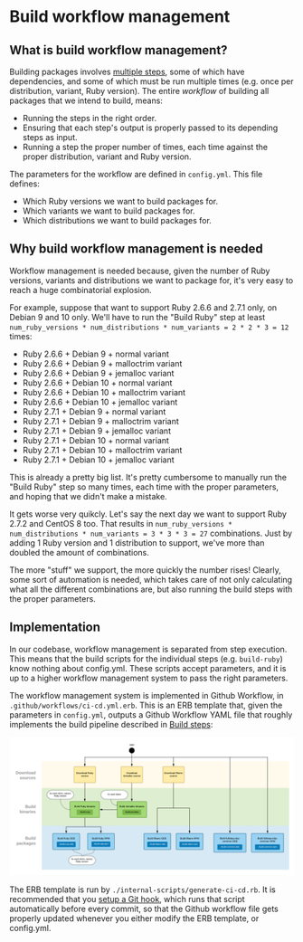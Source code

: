 # Build workflow management

## What is build workflow management?

Building packages involves [multiple steps](build-steps.md), some of which have dependencies, and some of which must be run multiple times (e.g. once per distribution, variant, Ruby version). The entire _workflow_ of building all packages that we intend to build, means:

 * Running the steps in the right order.
 * Ensuring that each step's output is properly passed to its depending steps as input.
 * Running a step the proper number of times, each time against the proper distribution, variant and Ruby version.

The parameters for the workflow are defined in `config.yml`. This file defines:

 * Which Ruby versions we want to build packages for.
 * Which variants we want to build packages for.
 * Which distributions we want to build packages for.

## Why build workflow management is needed

Workflow management is needed because, given the number of Ruby versions, variants and distributions we want to package for, it's very easy to reach a huge combinatorial explosion.

For example, suppose that want to support Ruby 2.6.6 and 2.7.1 only, on Debian 9 and 10 only. We'll have to run the "Build Ruby" step at least `num_ruby_versions * num_distributions * num_variants = 2 * 2 * 3 = 12` times:

 * Ruby 2.6.6 + Debian 9 + normal variant
 * Ruby 2.6.6 + Debian 9 + malloctrim variant
 * Ruby 2.6.6 + Debian 9 + jemalloc variant
 * Ruby 2.6.6 + Debian 10 + normal variant
 * Ruby 2.6.6 + Debian 10 + malloctrim variant
 * Ruby 2.6.6 + Debian 10 + jemalloc variant
 * Ruby 2.7.1 + Debian 9 + normal variant
 * Ruby 2.7.1 + Debian 9 + malloctrim variant
 * Ruby 2.7.1 + Debian 9 + jemalloc variant
 * Ruby 2.7.1 + Debian 10 + normal variant
 * Ruby 2.7.1 + Debian 10 + malloctrim variant
 * Ruby 2.7.1 + Debian 10 + jemalloc variant

This is already a pretty big list. It's pretty cumbersome to manually run the "Build Ruby" step so many times, each time with the proper parameters, and hoping that we didn't make a mistake.

It gets worse very quikcly. Let's say the next day we want to support Ruby 2.7.2 and CentOS 8 too. That results in `num_ruby_versions * num_distributions * num_variants = 3 * 3 * 3 = 27` combinations. Just by adding 1 Ruby version and 1 distribution to support, we've more than doubled the amount of combinations.

The more "stuff" we support, the more quickly the number rises! Clearly, some sort of automation is needed, which takes care of not only calculating what all the different combinations are, but also running the build steps with the proper parameters.

## Implementation

In our codebase, workflow management is separated from step execution. This means that the build scripts for the individual steps (e.g. `build-ruby`) know nothing about config.yml. These scripts accept parameters, and it is up to a higher workflow management system to pass the right parameters.

The workflow management system is implemented in Github Workflow, in `.github/workflows/ci-cd.yml.erb`. This is an ERB template that, given the parameters in `config.yml`, outputs a Github Workflow YAML file that roughly implements the build pipeline described in [Build steps](build-steps.md):

![](build-steps.png)

The ERB template is run by `./internal-scripts/generate-ci-cd.rb`. It is recommended that you [setup a Git hook](dev-environment-setup.md), which runs that script automatically before every commit, so that the Github workflow file gets properly updated whenever you either modify the ERB template, or config.yml.
